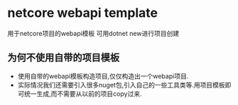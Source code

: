 # netcore webapi template
用于netcore项目的webapi模板 可用dotnet new进行项目创建

## 为何不使用自带的项目模板
* 使用自带的webapi模板构造项目,仅仅构造出一个webapi项目.
* 实际情况我们还需要引入很多nuget包,引入自己的一些工具类等.用项目模板即可统一生成,而不需要从以前的项目copy过来.